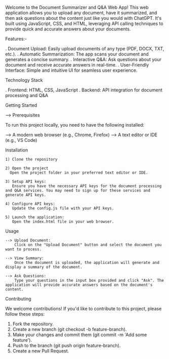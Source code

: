 Welcome to the Document Summarizer and Q&A Web App! This web application allows you to upload any document, have it summarized, and then ask questions about the content just like you would with ChatGPT. It's built using JavaScript, CSS, and HTML, leveraging API calling techniques to provide quick and accurate answers about your documents.

Features:-

   . Document Upload: Easily upload documents of any type (PDF, DOCX, TXT, etc.).
   . Automatic Summarization: The app scans your document and generates a concise summary.
   . Interactive Q&A: Ask questions about your document and receive accurate answers in real-time.
   . User-Friendly Interface: Simple and intuitive UI for seamless user experience.

Technology Stack

   . Frontend: HTML, CSS, JavaScript
   . Backend: API integration for document processing and Q&A

Getting Started

--> Prerequisites

   To run this project locally, you need to have the following installed:

   --> A modern web browser (e.g., Chrome, Firefox)
   -->  A text editor or IDE (e.g., VS Code)

Installation

    1) Clone the repository

	2) Open the project
      Open the project folder in your preferred text editor or IDE.

    3) Setup API keys:
       Ensure you have the necessary API keys for the document processing and Q&A services. You may need to sign up for these services and generate API keys.

    4) Configure API keys:
       Update the config.js file with your API keys.

    5) Launch the application:
       Open the index.html file in your web browser.


Usage

    --> Upload Document:
        Click on the "Upload Document" button and select the document you want to process.

    --> View Summary:
        Once the document is uploaded, the application will generate and display a summary of the document.

    --> Ask Questions:
        Type your questions in the input box provided and click "Ask". The application will provide accurate answers based on the document's content.


Contributing

   We welcome contributions! If you'd like to contribute to this project, please follow these steps:

   1) Fork the repository.
   2) Create a new branch (git checkout -b feature-branch).
   3) Make your changes and commit them (git commit -m 'Add some feature').
   4) Push to the branch (git push origin feature-branch).
   5) Create a new Pull Request.

